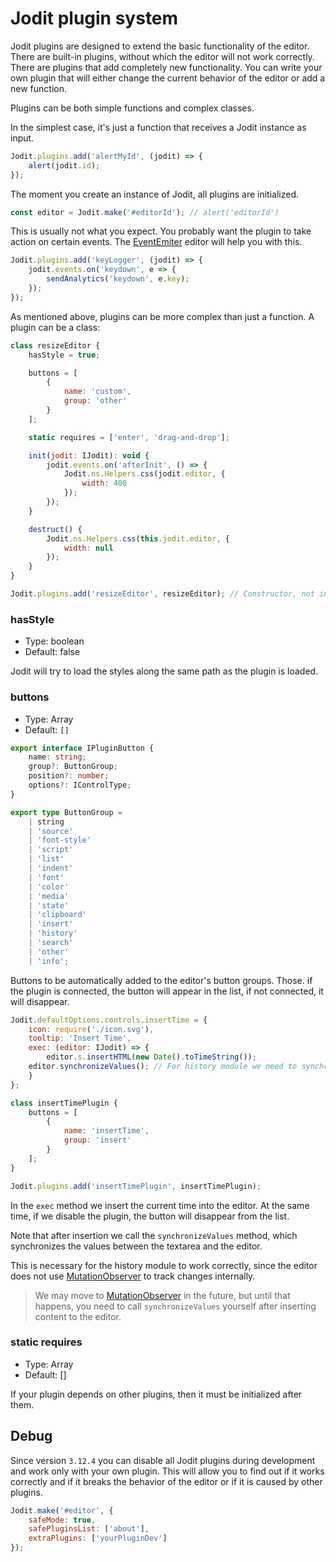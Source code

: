 # Jodit plugin system

Jodit plugins are designed to extend the basic functionality of the editor.
There are built-in plugins, without which the editor will not work correctly. There are plugins that add completely new functionality.
You can write your own plugin that will either change the current behavior of the editor or add a new function.

Plugins can be both simple functions and complex classes.

In the simplest case, it's just a function that receives a Jodit instance as input.

```js
Jodit.plugins.add('alertMyId', (jodit) => {
	alert(jodit.id);
});
```

The moment you create an instance of Jodit, all plugins are initialized.

```js
const editor = Jodit.make('#editorId'); // alert('editorId')
```

This is usually not what you expect. You probably want the plugin to take action on certain events.
The [EventEmiter](https://xdsoft.net/jodit/docs/classes/event_emitter.EventEmitter.html#root) editor will help you with this.

```js
Jodit.plugins.add('keyLogger', (jodit) => {
	jodit.events.on('keydown', e => {
		sendAnalytics('keydown', e.key);
	});
});
```

As mentioned above, plugins can be more complex than just a function. A plugin can be a class:

```js
class resizeEditor {
	hasStyle = true;

	buttons = [
		{
			name: 'custom',
			group: 'other'
		}
	];

	static requires = ['enter', 'drag-and-drop'];

	init(jodit: IJodit): void {
		jodit.events.on('afterInit', () => {
			Jodit.ns.Helpers.css(jodit.editor, {
				width: 400
			});
		});
	}

	destruct() {
		Jodit.ns.Helpers.css(this.jodit.editor, {
			width: null
		});
	}
}

Jodit.plugins.add('resizeEditor', resizeEditor); // Constructor, not instance
```

### hasStyle

-   Type: boolean
-   Default: false

Jodit will try to load the styles along the same path as the plugin is loaded.

### buttons

-   Type: Array<IPluginButton>
-   Default: `[]`

```typescript
export interface IPluginButton {
	name: string;
	group?: ButtonGroup;
	position?: number;
	options?: IControlType;
}

export type ButtonGroup =
	| string
	| 'source'
	| 'font-style'
	| 'script'
	| 'list'
	| 'indent'
	| 'font'
	| 'color'
	| 'media'
	| 'state'
	| 'clipboard'
	| 'insert'
	| 'history'
	| 'search'
	| 'other'
	| 'info';
```

Buttons to be automatically added to the editor's button groups.
Those. if the plugin is connected, the button will appear in the list, if not connected, it will disappear.

```js
Jodit.defaultOptions.controls.insertTime = {
	icon: require('./icon.svg'),
	tooltip: 'Insert Time',
	exec: (editor: IJodit) => {
		editor.s.insertHTML(new Date().toTimeString());
    editor.synchronizeValues(); // For history module we need to synchronize values between textarea and editor
	}
};

class insertTimePlugin {
	buttons = [
		{
			name: 'insertTime',
			group: 'insert'
		}
	];
}

Jodit.plugins.add('insertTimePlugin', insertTimePlugin);
```

In the `exec` method we insert the current time into the editor.
At the same time, if we disable the plugin, the button will disappear from the list.

Note that after insertion we call the `synchronizeValues` method, which synchronizes the values between the textarea and the editor.

This is necessary for the history module to work correctly, since the editor does not use [MutationObserver](https://developer.mozilla.org/en-US/docs/Web/API/MutationObserver) to track changes internally.

> We may move to [MutationObserver](https://developer.mozilla.org/en-US/docs/Web/API/MutationObserver) in the future, but until that happens, you need to call `synchronizeValues` yourself after inserting content to the editor.

### static requires

-   Type: Array<string>
-   Default: []

If your plugin depends on other plugins, then it must be initialized after them.

## Debug

Since version `3.12.4` you can disable all Jodit plugins during development and work only with your own plugin.
This will allow you to find out if it works correctly and if it breaks the behavior of the editor or if it is caused by other plugins.

```js
Jodit.make('#editor', {
	safeMode: true,
	safePluginsList: ['about'],
	extraPlugins: ['yourPluginDev']
});
```
